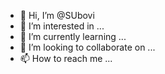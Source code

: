 - 👋 Hi, I’m @SUbovi
- 👀 I’m interested in ...
- 🌱 I’m currently learning ...
- 💞️ I’m looking to collaborate on ...
- 📫 How to reach me ...

<!---
SUbovi/SUbovi is a ✨ special ✨ repository because its `README.md` (this file) appears on your GitHub profile.
You can click the Preview link to take a look at your changes.
--->
